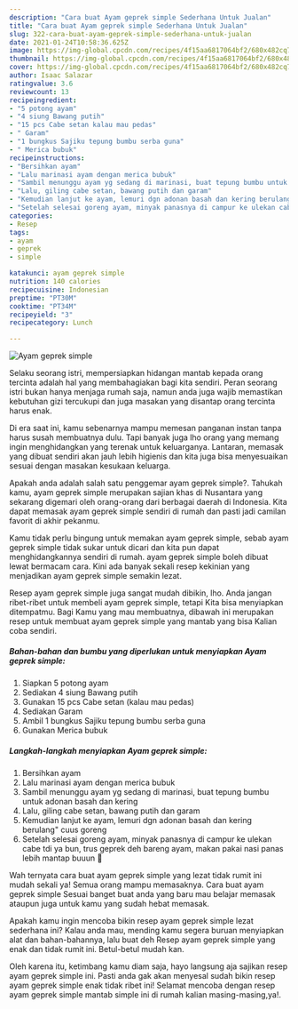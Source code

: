 ```yaml
---
description: "Cara buat Ayam geprek simple Sederhana Untuk Jualan"
title: "Cara buat Ayam geprek simple Sederhana Untuk Jualan"
slug: 322-cara-buat-ayam-geprek-simple-sederhana-untuk-jualan
date: 2021-01-24T10:58:36.625Z
image: https://img-global.cpcdn.com/recipes/4f15aa6817064bf2/680x482cq70/ayam-geprek-simple-foto-resep-utama.jpg
thumbnail: https://img-global.cpcdn.com/recipes/4f15aa6817064bf2/680x482cq70/ayam-geprek-simple-foto-resep-utama.jpg
cover: https://img-global.cpcdn.com/recipes/4f15aa6817064bf2/680x482cq70/ayam-geprek-simple-foto-resep-utama.jpg
author: Isaac Salazar
ratingvalue: 3.6
reviewcount: 13
recipeingredient:
- "5 potong ayam"
- "4 siung Bawang putih"
- "15 pcs Cabe setan kalau mau pedas"
- " Garam"
- "1 bungkus Sajiku tepung bumbu serba guna"
- " Merica bubuk"
recipeinstructions:
- "Bersihkan ayam"
- "Lalu marinasi ayam dengan merica bubuk"
- "Sambil menunggu ayam yg sedang di marinasi, buat tepung bumbu untuk adonan basah dan kering"
- "Lalu, giling cabe setan, bawang putih dan garam"
- "Kemudian lanjut ke ayam, lemuri dgn adonan basah dan kering berulang&#34; cuus goreng"
- "Setelah selesai goreng ayam, minyak panasnya di campur ke ulekan cabe tdi ya bun, trus geprek deh bareng ayam, makan pakai nasi panas lebih mantap buuun 🤭"
categories:
- Resep
tags:
- ayam
- geprek
- simple

katakunci: ayam geprek simple 
nutrition: 140 calories
recipecuisine: Indonesian
preptime: "PT30M"
cooktime: "PT34M"
recipeyield: "3"
recipecategory: Lunch

---
```



![Ayam geprek simple](https://img-global.cpcdn.com/recipes/4f15aa6817064bf2/680x482cq70/ayam-geprek-simple-foto-resep-utama.jpg)

Selaku seorang istri, mempersiapkan hidangan mantab kepada orang tercinta adalah hal yang membahagiakan bagi kita sendiri. Peran seorang istri bukan hanya menjaga rumah saja, namun anda juga wajib memastikan kebutuhan gizi tercukupi dan juga masakan yang disantap orang tercinta harus enak.

Di era  saat ini, kamu sebenarnya mampu memesan panganan instan tanpa harus susah membuatnya dulu. Tapi banyak juga lho orang yang memang ingin menghidangkan yang terenak untuk keluarganya. Lantaran, memasak yang dibuat sendiri akan jauh lebih higienis dan kita juga bisa menyesuaikan sesuai dengan masakan kesukaan keluarga. 



Apakah anda adalah salah satu penggemar ayam geprek simple?. Tahukah kamu, ayam geprek simple merupakan sajian khas di Nusantara yang sekarang digemari oleh orang-orang dari berbagai daerah di Indonesia. Kita dapat memasak ayam geprek simple sendiri di rumah dan pasti jadi camilan favorit di akhir pekanmu.

Kamu tidak perlu bingung untuk memakan ayam geprek simple, sebab ayam geprek simple tidak sukar untuk dicari dan kita pun dapat menghidangkannya sendiri di rumah. ayam geprek simple boleh dibuat lewat bermacam cara. Kini ada banyak sekali resep kekinian yang menjadikan ayam geprek simple semakin lezat.

Resep ayam geprek simple juga sangat mudah dibikin, lho. Anda jangan ribet-ribet untuk membeli ayam geprek simple, tetapi Kita bisa menyiapkan ditempatmu. Bagi Kamu yang mau membuatnya, dibawah ini merupakan resep untuk membuat ayam geprek simple yang mantab yang bisa Kalian coba sendiri.

<!--inarticleads1-->

##### Bahan-bahan dan bumbu yang diperlukan untuk menyiapkan Ayam geprek simple:

1. Siapkan 5 potong ayam
1. Sediakan 4 siung Bawang putih
1. Gunakan 15 pcs Cabe setan (kalau mau pedas)
1. Sediakan  Garam
1. Ambil 1 bungkus Sajiku tepung bumbu serba guna
1. Gunakan  Merica bubuk




<!--inarticleads2-->

##### Langkah-langkah menyiapkan Ayam geprek simple:

1. Bersihkan ayam
1. Lalu marinasi ayam dengan merica bubuk
1. Sambil menunggu ayam yg sedang di marinasi, buat tepung bumbu untuk adonan basah dan kering
1. Lalu, giling cabe setan, bawang putih dan garam
1. Kemudian lanjut ke ayam, lemuri dgn adonan basah dan kering berulang&#34; cuus goreng
1. Setelah selesai goreng ayam, minyak panasnya di campur ke ulekan cabe tdi ya bun, trus geprek deh bareng ayam, makan pakai nasi panas lebih mantap buuun 🤭




Wah ternyata cara buat ayam geprek simple yang lezat tidak rumit ini mudah sekali ya! Semua orang mampu memasaknya. Cara buat ayam geprek simple Sesuai banget buat anda yang baru mau belajar memasak ataupun juga untuk kamu yang sudah hebat memasak.

Apakah kamu ingin mencoba bikin resep ayam geprek simple lezat sederhana ini? Kalau anda mau, mending kamu segera buruan menyiapkan alat dan bahan-bahannya, lalu buat deh Resep ayam geprek simple yang enak dan tidak rumit ini. Betul-betul mudah kan. 

Oleh karena itu, ketimbang kamu diam saja, hayo langsung aja sajikan resep ayam geprek simple ini. Pasti anda gak akan menyesal sudah bikin resep ayam geprek simple enak tidak ribet ini! Selamat mencoba dengan resep ayam geprek simple mantab simple ini di rumah kalian masing-masing,ya!.

